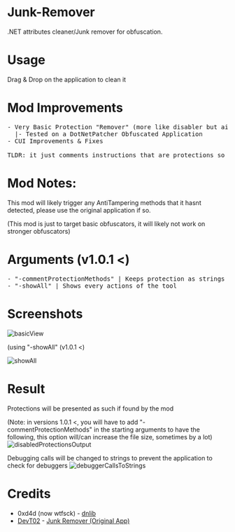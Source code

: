 # Junk-Remover
.NET attributes cleaner/Junk remover for obfuscation.

# Usage
Drag & Drop on the application to clean it

# Mod Improvements
<pre>
- Very Basic Protection "Remover" (more like disabler but aight), Supports AntiDebugging, AntiTampering & AntiDumping
  |- Tested on a DotNetPatcher Obfuscated Application
- CUI Improvements & Fixes

TLDR: it just comments instructions that are protections so they don't load
</pre>

# Mod Notes:
This mod will likely trigger any AntiTampering methods that it hasnt detected, please use the original application if so.

(This mod is just to target basic obfuscators, it will likely not work on stronger obfuscators)

# Arguments (v1.0.1 <)
<pre>
- "-commentProtectionMethods" | Keeps protection as strings instead of clearing them (they're still disabled)
- "-showAll" | Shows every actions of the tool
</pre>

# Screenshots
![basicView](https://i.imgur.com/3AVDZy5.png)

(using "-showAll" (v1.0.1 <)

![showAll](https://i.imgur.com/2GCCkaS.png)

# Result
Protections will be presented as such if found by the mod

(Note: in versions 1.0.1 <, you will have to add "-commentProtectionMethods" in the starting arguments to have the following, this option will/can increase the file size, sometimes by a lot)
![disabledProtectionsOutput](https://i.imgur.com/ukcQMfq.png)

Debugging calls will be changed to strings to prevent the application to check for debuggers
![debuggerCallsToStrings](https://i.imgur.com/87sMGlO.png)

# Credits
- 0xd4d (now wtfsck) - <a href="https://github.com/0xd4d/dnlib/">dnlib</a>
- <a href="https://github.com/DevT02/">DevT02</a> - <a href="https://github.com/DevT02/Junk-Remover">Junk Remover (Original App)</a>
